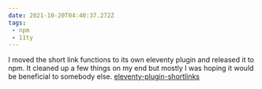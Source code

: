 ```yaml
---
date: 2021-10-20T04:40:37.272Z
tags:
 - npm
 - 11ty
---
```


I moved the short link functions to its own eleventy plugin and released it to npm. It cleaned up a few things on my end but mostly I was hoping it would be beneficial to somebody else. [eleventy-plugin-shortlinks](https://npmjs.com/package/eleventy-plugin-shortlinks)